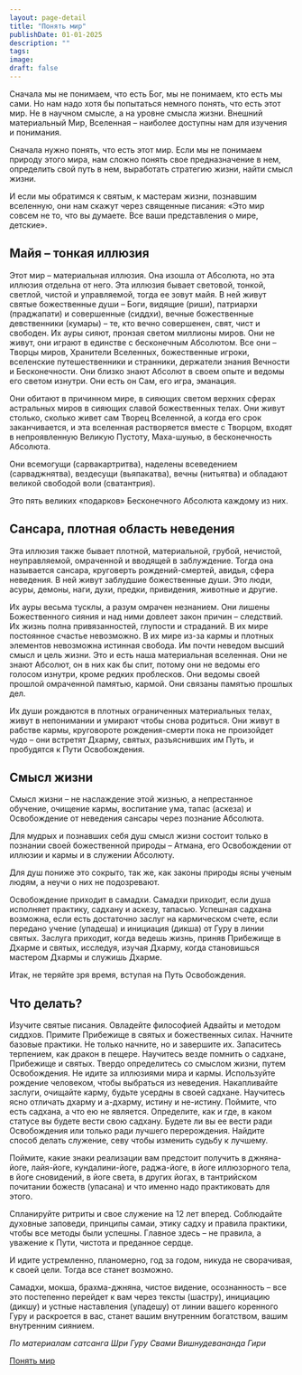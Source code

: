 ```yaml
---
layout: page-detail
title: "Понять мир"
publishDate: 01-01-2025
description: ""
tags:
image:
draft: false
---
```


Сначала мы не понимаем, что есть Бог, мы не понимаем, кто есть мы сами. Но нам надо хотя бы попытаться немного понять, что есть этот мир. Не в научном смысле, а на уровне смысла жизни. Внешний материальный Мир, Вселенная – наиболее доступны нам для изучения и понимания. 

Сначала нужно понять, что есть этот мир. Если мы не понимаем природу этого мира, нам сложно понять свое предназначение в нем, определить свой путь в нем, выработать стратегию жизни, найти смысл жизни.

И если мы обратимся к святым, к мастерам жизни, познавшим вселенную, они нам скажут через священные писания: «Это мир совсем не то, что вы думаете. Все ваши представления о мире, детские».

## Майя – тонкая иллюзия

Этот мир – материальная иллюзия. Она изошла от Абсолюта, но эта иллюзия отдельна от него. Эта иллюзия бывает световой, тонкой, светлой, чистой и управляемой, тогда ее зовут майя. В ней живут святые божественные души – Боги, видящие (риши), патриархи (праджапати) и совершенные (сиддхи), вечные божественные девственники (кумары) – те, кто вечно совершенен, свят, чист и свободен. Их ауры сияют, пронзая светом миллионы миров. Они не живут, они играют в единстве с бесконечным Абсолютом. Все они – Творцы миров, Хранители Вселенных, божественные игроки, вселенские путешественники и странники, держатели знания Вечности и Бесконечности. Они близко знают Абсолют в своем опыте и ведомы его светом изнутри. Они есть он Сам, его игра, эманация.

Они обитают в причинном мире, в сияющих светом верхних сферах астральных миров в сияющих славой божественных телах. Они живут столько, сколько живет сам Творец Вселенной, а когда его срок заканчивается, и эта вселенная растворяется вместе с Творцом, входят в непроявленную Великую Пустоту, Маха-шунью, в бесконечность Абсолюта.

Они всемогущи (сарвакартритва), наделены всеведением (сарваджнятва), вездесущи (вьяпакатва), вечны (нитьятва) и обладают великой свободой воли (сватантрия).

Это пять великих «подарков» Бесконечного Абсолюта каждому из них.

## Сансара, плотная область неведения

Эта иллюзия также бывает плотной, материальной, грубой, нечистой, неуправляемой, омраченной и вводящей в заблуждение. Тогда она называется сансара, круговерть рождений-смертей, авидья, сфера неведения. В ней живут заблудшие божественные души. Это люди, асуры, демоны, наги, духи, предки, привидения, животные и другие.

Их ауры весьма тусклы, а разум омрачен незнанием. Они лишены Божественного сияния и над ними довлеет закон причин – следствий. Их жизнь полна привязанностей, глупости и страданий. В их мире постоянное счастье невозможно. В их мире из-за кармы и плотных элементов невозможна истинная свобода. Им почти неведом высший смысл и цель жизни. Это и есть наша материальная вселенная. Они не знают Абсолют, он в них как бы спит, потому они не ведомы его голосом изнутри, кроме редких проблесков. Они ведомы своей прошлой омраченной памятью, кармой. Они связаны памятью прошлых дел.

Их души рождаются в плотных ограниченных материальных телах, живут в непонимании и умирают чтобы снова родиться. Они живут в рабстве кармы, круговороте рождения-смерти пока не произойдет чудо – они встретят Дхарму, святых, разъяснивших им Путь, и пробудятся к Пути Освобождения.

## Смысл жизни

Смысл жизни – не наслаждение этой жизнью, а непрестанное обучение, очищение кармы, воспитание ума, тапас (аскеза) и Освобождение от неведения сансары через познание Абсолюта.

Для мудрых и познавших себя душ смысл жизни состоит только в познании своей божественной природы – Атмана, его Освобождении от иллюзии и кармы и в служении Абсолюту.

Для душ пониже это сокрыто, так же, как законы природы ясны ученым людям, а неучи о них не подозревают.

Освобождение приходит в самадхи. Самадхи приходит, если душа исполняет практику, садхану и аскезу, тапасью. Успешная садхана возможна, если есть достаточно заслуг на кармическом счете, если передано учение (упадеша) и инициация (дикша) от Гуру в линии святых. Заслуга приходит, когда ведешь жизнь, приняв Прибежище в Дхарме и святых, исследуя, изучая Дхарму, когда становишься мастером Дхармы и служишь Дхарме.

Итак, не теряйте зря время, вступая на Путь Освобождения.

## Что делать?

Изучите святые писания. Овладейте философией Адвайты и методом сиддхов. Примите Прибежище в святых и божественных силах. Начните базовые практики. Не только начните, но и завершите их. Запаситесь терпением, как дракон в пещере. Научитесь везде помнить о садхане, Прибежище и святых. Твердо определитесь со смыслом жизни, путем Освобождения. Не идите за иллюзиями мира и кармы. Используйте рождение человеком, чтобы выбраться из неведения. Накапливайте заслуги, очищайте карму, будьте усердны в своей садхане. Научитесь ясно отличать дхарму и а-дхарму, истину и не-истину. Поймите, что есть садхана, а что ею не является. Определите, как и где, в каком статусе вы будете вести свою садхану. Будете ли вы ее вести ради Освобождения или только ради лучшего перерождения. Найдите способ делать служение, севу чтобы изменить судьбу к лучшему.

Поймите, какие знаки реализации вам предстоит получить в джняна-йоге, лайя-йоге, кундалини-йоге, раджа-йоге, в йоге иллюзорного тела, в йоге сновидений, в йоге света, в других йогах, в тантрийском почитании божеств (упасана) и что именно надо практиковать для этого.

Спланируйте ритриты и свое служение на 12 лет вперед. Соблюдайте духовные заповеди, принципы самаи, этику садху и правила практики, чтобы все методы были успешны. Главное здесь – не правила, а уважение к Пути, чистота и преданное сердце. 

И идите устремленно, планомерно, год за годом, никуда не сворачивая, к своей цели. Тогда все станет возможно.

Самадхи, мокша, брахма-джняна, чистое видение, осознанность – все это постепенно перейдет к вам через тексты (шастру), инициацию (дикшу) и устные наставления (упадешу) от линии вашего коренного Гуру и раскроется в вас, станет вашим внутренним богатством, вашим внутренним сиянием.

_По материалам сатсанга Шри Гуру Свами Вишнудевананда Гири_

[Понять мир](/binaries/file/news/f%5F3132.docx)
